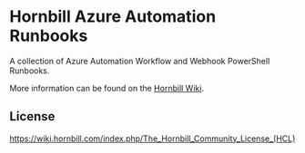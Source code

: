 # Hornbill Azure Automation Runbooks

A collection of Azure Automation Workflow and Webhook PowerShell Runbooks.

More information can be found on the [Hornbill Wiki](https://wiki.hornbill.com/index.php/Microsoft_Azure_And_OMS_Integration).

## License

<https://wiki.hornbill.com/index.php/The_Hornbill_Community_License_(HCL)>
